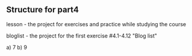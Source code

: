 ## Structure for part4

lesson - the project for exercises and practice while studying the course

bloglist - the project for the first exercise #4.1-4.12 "Blog list"

a) 7
b) 9
